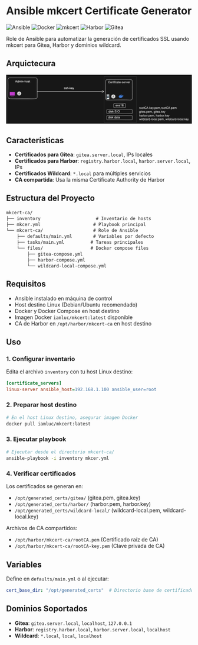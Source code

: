 # Ansible mkcert Certificate Generator

![Ansible](https://img.shields.io/badge/Ansible-Latest-EE0000?style=for-the-badge&logo=ansible&logoColor=white)
![Docker](https://img.shields.io/badge/Docker-Required-2496ED?style=for-the-badge&logo=docker&logoColor=white)
![mkcert](https://img.shields.io/badge/mkcert-SSL_Certificates-28a745?style=for-the-badge)
![Harbor](https://img.shields.io/badge/Harbor-Registry-60B932?style=for-the-badge&logo=harbor&logoColor=white)
![Gitea](https://img.shields.io/badge/Gitea-Git_Service-609926?style=for-the-badge&logo=gitea&logoColor=white)

Role de Ansible para automatizar la generación de certificados SSL usando mkcert para Gitea, Harbor y dominios wildcard.

## Arquictecura 


![Gitea](https://github.com/Andherson333333/enterprise-talos-infrastructure/blob/main/images/certificado-1.png)


## Características

- **Certificados para Gitea**: `gitea.server.local`, IPs locales
- **Certificados para Harbor**: `registry.harbor.local`, `harbor.server.local`, IPs
- **Certificados Wildcard**: `*.local` para múltiples servicios
- **CA compartida**: Usa la misma Certificate Authority de Harbor

## Estructura del Proyecto

```
mkcert-ca/
├── inventory                     # Inventario de hosts
├── mkcer.yml                    # Playbook principal
└── mkcert-ca/                   # Role de Ansible
    ├── defaults/main.yml        # Variables por defecto
    ├── tasks/main.yml          # Tareas principales
    └── files/                  # Docker compose files
        ├── gitea-compose.yml
        ├── harbor-compose.yml
        └── wildcard-local-compose.yml
```

## Requisitos

- Ansible instalado en máquina de control
- Host destino Linux (Debian/Ubuntu recomendado)
- Docker y Docker Compose en host destino
- Imagen Docker `iamluc/mkcert:latest` disponible
- CA de Harbor en `/opt/harbor/mkcert-ca` en host destino

## Uso

### 1. Configurar inventario

Edita el archivo `inventory` con tu host Linux destino:

```ini
[certificate_servers]
linux-server ansible_host=192.168.1.100 ansible_user=root
```

### 2. Preparar host destino

```bash
# En el host Linux destino, asegurar imagen Docker
docker pull iamluc/mkcert:latest
```

### 3. Ejecutar playbook

```bash
# Ejecutar desde el directorio mkcert-ca/
ansible-playbook -i inventory mkcer.yml
```

### 4. Verificar certificados

Los certificados se generan en:
- `/opt/generated_certs/gitea/` (gitea.pem, gitea.key)
- `/opt/generated_certs/harbor/` (harbor.pem, harbor.key)
- `/opt/generated_certs/wildcard-local/` (wildcard-local.pem, wildcard-local.key)

Archivos de CA compartidos:
- `/opt/harbor/mkcert-ca/rootCA.pem` (Certificado raíz de CA)
- `/opt/harbor/mkcert-ca/rootCA-key.pem` (Clave privada de CA)

## Variables

Define en `defaults/main.yml` o al ejecutar:

```yaml
cert_base_dir: "/opt/generated_certs"  # Directorio base de certificados
```

## Dominios Soportados

- **Gitea**: `gitea.server.local`, `localhost`, `127.0.0.1`
- **Harbor**: `registry.harbor.local`, `harbor.server.local`, `localhost`
- **Wildcard**: `*.local`, `local`, `localhost`
